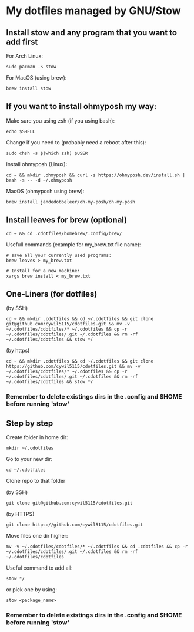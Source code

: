 # My dotfiles managed by GNU/Stow

## Install stow and any program that you want to add first

For Arch Linux:
```
sudo pacman -S stow
```
For MacOS (using brew):
```
brew install stow
```
## If you want to install ohmyposh my way:

Make sure you using zsh (if you using bash):
```
echo $SHELL
```
Change if you need to (probably need a reboot after this):
```
sudo chsh -s $(which zsh) $USER
```
Install ohmyposh (Linux):
```
cd ~ && mkdir .ohmyposh && curl -s https://ohmyposh.dev/install.sh | bash -s -- -d ~/.ohmyposh
```
MacOS (ohmyposh using brew):
```
brew install jandedobbeleer/oh-my-posh/oh-my-posh
```
## Install leaves for brew (optional)
```
cd ~ && cd .cdotfiles/homebrew/.config/brew/
```
Usefull commands (example for my_brew.txt file name):
```
# save all your currently used programs:
brew leaves > my_brew.txt

# Install for a new machine:
xargs brew install < my_brew.txt
```
## One-Liners (for dotfiles)

(by SSH)

```
cd ~ && mkdir .cdotfiles && cd ~/.cdotfiles && git clone git@github.com:cywil5115/cdotfiles.git && mv -v ~/.cdotfiles/cdotfiles/* ~/.cdotfiles && cp -r ~/.cdotfiles/cdotfiles/.git ~/.cdotfiles && rm -rf ~/.cdotfiles/cdotfiles && stow */
```
(by https)

```
cd ~ && mkdir .cdotfiles && cd ~/.cdotfiles && git clone https://github.com/cywil5115/cdotfiles.git && mv -v ~/.cdotfiles/cdotfiles/* ~/.cdotfiles && cp -r ~/.cdotfiles/cdotfiles/.git ~/.cdotfiles && rm -rf ~/.cdotfiles/cdotfiles && stow */
```
### Remember to delete existings dirs in the .config and $HOME before running 'stow'

## Step by step

Create folder in home dir:
```
mkdir ~/.cdotfiles
```
Go to your new dir:
```
cd ~/.cdotfiles
```
Clone repo to that folder

(by SSH)
```
git clone git@github.com:cywil5115/cdotfiles.git
```
(by HTTPS)
```
git clone https://github.com/cywil5115/cdotfiles.git
```
Move files one dir higher:
```
mv -v ~/.cdotfiles/cdotfiles/* ~/.cdotfiles && cd .cdotfiles && cp -r ~/.cdotfiles/cdotfiles/.git ~/.cdotfiles && rm -rf ~/.cdotfiles/cdotfiles
```
Useful command to add all:
```
stow */
```
or pick one by using:
```
stow <package_name>
```
### Remember to delete existings dirs in the .config and $HOME before running 'stow'


